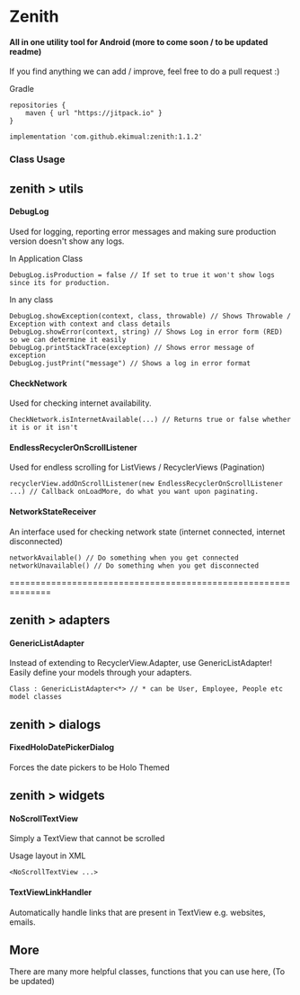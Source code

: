 # Zenith

#### All in one utility tool for Android (more to come soon / to be updated readme)
If you find anything we can add / improve, feel free to do a pull request :)

Gradle

```
repositories {
    maven { url "https://jitpack.io" }
}
```

```
implementation 'com.github.ekimual:zenith:1.1.2'
```

### Class Usage

## zenith > utils
#### DebugLog
Used for logging, reporting error messages and making sure production version doesn't show any logs.

In Application Class
```
DebugLog.isProduction = false // If set to true it won't show logs since its for production.
```
In any class
```
DebugLog.showException(context, class, throwable) // Shows Throwable / Exception with context and class details
DebugLog.showError(context, string) // Shows Log in error form (RED) so we can determine it easily
DebugLog.printStackTrace(exception) // Shows error message of exception
DebugLog.justPrint("message") // Shows a log in error format
```

#### CheckNetwork
Used for checking internet availability.

```
CheckNetwork.isInternetAvailable(...) // Returns true or false whether it is or it isn't
```

#### EndlessRecyclerOnScrollListener
Used for endless scrolling for ListViews / RecyclerViews (Pagination)

```
recyclerView.addOnScrollListener(new EndlessRecyclerOnScrollListener ...) // Callback onLoadMore, do what you want upon paginating.
```

#### NetworkStateReceiver
An interface used for checking network state (internet connected, internet disconnected)

```
networkAvailable() // Do something when you get connected
networkUnavailable() // Do something when you get disconnected
```
==============================================================

## zenith > adapters
#### GenericListAdapter
Instead of extending to RecyclerView.Adapter, use GenericListAdapter! Easily define your models through your adapters.

```
Class : GenericListAdapter<*> // * can be User, Employee, People etc model classes
```

## zenith > dialogs
#### FixedHoloDatePickerDialog
Forces the date pickers to be Holo Themed

## zenith > widgets
#### NoScrollTextView
Simply a TextView that cannot be scrolled

Usage layout in XML
```
<NoScrollTextView ...>
```

#### TextViewLinkHandler
Automatically handle links that are present in TextView e.g. websites, emails.

## More
There are many more helpful classes, functions that you can use here, (To be updated)